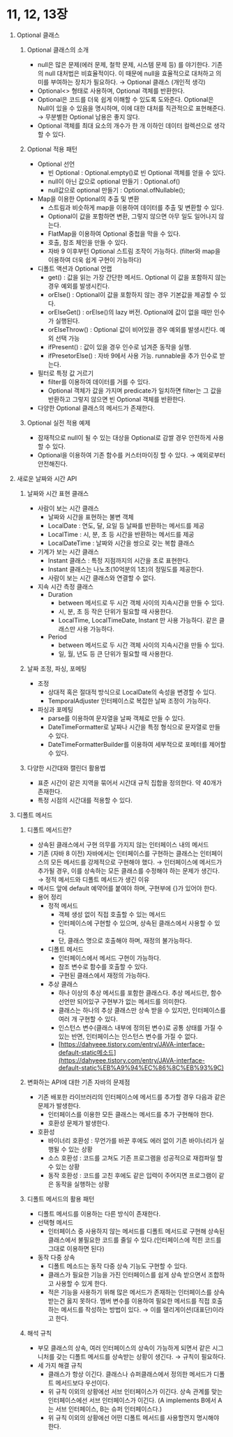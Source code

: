 # 11, 12, 13장

1. Optional 클래스
    1. Optional 클래스의 소개
        - null은 많은 문제(에러 문제, 철학 문제, 시스템 문제 등) 를 야기한다. 기존의 null 대처법은 비효율적이다. 이 때문에 null을 효율적으로 대처하고 의미를 부여하는 장치가 필요하다. → Optional 클래스 (개인적 생각)
        - Optional<> 형태로 사용하며, Optional 객체를 반환한다.
        - Optional은 코드를 더욱 쉽게 이해할 수 있도록 도와준다. Optional은 Null이 있을 수 있음을 명시하며, 이에 대한 대처를 직관적으로 표현해준다. → 무분별한 Optional 남용은 좋지 않다.
        - Optional 객체를 최대 요소의 개수가 한 개 이하인 데이터 컬렉션으로 생각할 수 있다.
        
    2. Optional 적용 패턴
        - Optional 선언
            - 빈 Optional : Optional.empty()로 빈 Optional 객체를 얻을 수 있다.
            - null이 아닌 값으로 optional 만들기 : Optional.of()
            - null값으로 optional 만들기 : Optional.ofNullable();
        - Map을 이용한 Optional의 추출 및 변환
            - 스트림과 비슷하게 map을 이용하여 데이터를 추출 및 변환할 수 있다.
            - Optional이 값을 포함하면 변환, 그렇지 않으면 아무 일도 일어나지 않는다.
            - FlatMap을 이용하여 Optional 중첩을 막을 수 있다.
            - 호출, 참조 체인을 만들 수 있다.
            - 자바 9 이후부턴 Optional 스트림 조작이 가능하다. (filter와 map을 이용하여 더욱 쉽게 구현이 가능하다)
        - 디폴트 액션과 Optional 언랩
            - get() : 값을 읽는 가장 간단한 메서드. Optional 이 값을 포함하지 않는 경우 예외를 발생시킨다.
            - orElse() : Optional이 값을 포함하지 않는 경우 기본값을 제공할 수 있다.
            - orElseGet() : orElse()의 lazy 버전. Optional에 값이 없을 때만 인수가 실행된다.
            - orElseThrow() : Optional 값이 비어있을 경우 예외를 발생시킨다. 예외 선택 가능
            - ifPresent() : 값이 있을 경우 인수로 넘겨준 동작을 실행.
            - ifPresetorElse() : 자바 9에서 사용 가능. runnable을 추가 인수로 받는다.
        - 필터로 특정 값 거르기
            - filter를 이용하여 데이터를 거를 수 있다.
            - Optional 객체가 값을 가지며 predicate가 일치하면 filter는 그 값을 반환하고 그렇지 않으면 빈 Optional 객체를 반환한다.
        - 다양한 Optional 클래스의 메서드가 존재한다.
        
    3. Optional 실전 적용 예제
        - 잠재적으로 null이 될 수 있는 대상을 Optional로 감쌀 경우 안전하게 사용할 수 있다.
        - Optional을 이용하여 기존 함수를 커스터마이징 할 수 있다. → 예외로부터 안전해진다.
        
2. 새로운 날짜와 시간 API
    1. 날짜와 시간 표현 클래스
        - 사람이 보는 시간 클래스
            - 날짜와 시간을 표현하는 불변 객체
            - LocalDate : 연도, 달, 요일 등 날짜를 반환하는 메서드를 제공
            - LocalTime : 시, 분, 초 등 시간을 반환하는 메서드를 제공
            - LocalDateTime : 날짜와 시간을 쌍으로 갖는 복합 클래스
        - 기계가 보는 시간 클래스
            - Instant 클래스 : 특정 지점까지의 시간을 초로 표현한다.
            - Instant 클래스는 나노초(10억분의 1초)의 정밀도를 제공한다.
            - 사람이 보는 시간 클래스와 연결할 수 없다.
        - 지속 시간 측정 클래스
            - Duration
                - between 메서드로 두 시간 객체 사이의 지속시간을 만들 수 있다.
                - 시, 분, 초 등 작은 단위가 필요할 때 사용한다.
                - LocalTime, LocalTimeDate, Instant 만 사용 가능하다. 같은 클래스만 사용 가능하다.
            - Period
                - between 메서드로 두 시간 객체 사이의 지속시간을 만들 수 있다.
                - 일, 월, 년도 등 큰 단위가 필요할 때 사용한다.
                
    2. 날짜 조정, 파싱, 포메팅
        - 조정
            - 상대적 혹은 절대적 방식으로 LocalDate의 속성을 변경할 수 있다.
            - TemporalAdjuster 인터페이스로 복잡한 날짜 조정이 가능하다.
        - 파싱과 포메팅
            - parse를 이용하여 문자열을 날짜 객체로 만들 수 있다.
            - DateTimeFormatter로 날짜나 시간을 특정 형식으로 문자열로 만들 수 있다.
            - DateTimeFormatterBuilder를 이용하여 세부적으로 포메터를 제어할 수 있다.
            
    3. 다양한 시간대와 캘린더  활용법
        - 표준 시간이 같은 지역을 묶어서 시간대 규칙 집합을 정의한다. 약 40개가 존재한다.
        - 특정 시점의 시간대를 적용할 수 있다.
        
3. 디폴트 메서드
    1. 디폴트 메서드란?
        - 상속된 클래스에서 구현 의무를 가지지 않는 인터페이스 내의 메서드
        - 기존 (자바 8 이전) 자바에서는 인터페이스를 구현하는 클래스는 인터페이스의 모든 메서드를 강제적으로 구현해야 했다. → 인터페이스에 메서드가 추가될 경우, 이를 상속하는 모든 클래스를 수정해야 하는 문제가 생긴다. → 정적 메서드와 디폴트 메서드가 생긴 이유
        - 메서드 앞에 default 예약어를 붙여야 하며, 구현부에 {}가 있어야 한다.
        - 용어 정리
            - 정적 메서드
                - 객체 생성 없이 직접 호출할 수 있는 메서드
                - 인터페이스에 구현할 수 있으며, 상속된 클래스에서 사용할 수 있다.
                - 단, 클래스 명으로 호출해야 하며, 재정의 불가능하다.
            - 디폴트 메서드
                - 인터페이스에서 메서드 구현이 가능하다.
                - 참조 변수로 함수를 호출할 수 있다.
                - 구현된 클래스에서 재정의 가능하다.
            - 추상 클래스
                - 하나 이상의 추상 메서드를 포함한 클래스다. 추상 메서드란, 함수 선언만 되어있구 구현부가 없는 메서드를 의미한다.
                - 클래스는 하나의 추상 클래스만 상속 받을 수 있지만, 인터페이스를 여러 개 구현할 수 있다.
                - 인스턴스 변수(클래스 내부에 정의된 변수)로 공통 상태를 가질 수 있는 반면, 인터페이스는 인스턴스 변수를 가질 수 없다.
                - [https://dahyeee.tistory.com/entry/JAVA-interface-default-static메소드](https://dahyeee.tistory.com/entry/JAVA-interface-default-static%EB%A9%94%EC%86%8C%EB%93%9C)
                
    2. 변화하는 API에 대한 기존 자바의 문제점
        - 기존 배포한 라이브러리의 인터페이스에 메서드를 추가할 경우 다음과 같은 문제가 발생한다.
            - 인터페이스를 이용한 모든 클래스는 메서드를 추가 구현해야 한다.
            - 호환성 문제가 발생한다.
        - 호환성
            - 바이너리 호환성 : 무언가를 바꾼 후에도 에러 없이 기존 바이너리가 실행될 수 있는 상황
            - 소스 호환성 : 코드를 고쳐도 기존 프로그램을 성공적으로 재컴파일 할 수 있는 상황
            - 동작 호환성 : 코드를 고친 후에도 같은 입력이 주어지면 프로그램이 같은 동작을 실행하는 상황
            
    3. 디폴트 메서드의 활용 패턴
        - 디폴트 메서드를 이용하는 다른 방식이 존재한다.
        - 선택형 메서드
            - 인터페이스 중 사용하지 않는 메서드를 디폴트 메서드로 구현해 상속된 클래스에서 불필요한 코드를 줄일 수 있다.(인터페이스에 적힌 코드를 그대로 이용하면 된다)
        - 동작 다중 상속
            - 디폴트 메소드는 동작 다중 상속 기능도 구현할 수 있다.
            - 클래스가 필요한 기능을 가진 인터페이스를 쉽게 상속 받으면서 조합하고 사용할 수 있게 한다.
            - 적은 기능을 사용하기 위해 많은 메서드가 존재하는 인터페이스를 상속받는건 옳지 못하다. 멤버 변수를 이용하여 필요한 메서드를 직접 호출하는 메서드를 작성하는 방법이 있다. → 이를 델리게이션(대표단)이라고 한다.
            
    4. 해석 규칙
        - 부모 클래스의 상속, 여러 인터페이스의 상속이 가능하게 되면서 같은 시그니처를 갖는 디폴트 메서드를 상속받는 상황이 생긴다. → 규칙이 필요하다.
        - 세 가지 해결 규칙
            - 클래스가 항상 이긴다. 클래스나 슈퍼클래스에서 정의한 메서드가 디폴트 메서드보다 우선이다.
            - 위 규칙 이외의 상황에선 서브 인터페이스가 이긴다. 상속 관계를 맞는 인터페이스에선 서브 인터페이스가 이긴다. (A implements B에서 A는 서브 인터페이스, B는 슈퍼 인터페이스다.)
            - 위 규칙 이외의 상황에선 어떤 디폴트 메서드를 사용할껀지 명시해야 한다.
